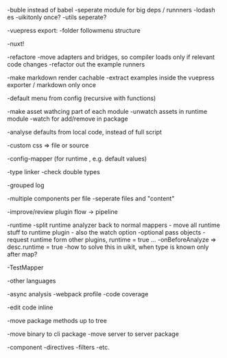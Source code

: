 -buble instead of babel
-seperate module for big deps / runnners
-lodash es
-uikitonly once?
-utils seperate?

-vuepress export:
    -folder followmenu structure

-nuxt!

-refactore
    -move adapters and bridges, so compiler loads only if relevant code changes
    -refactor out the example runners

-make markdown render cachable
-extract examples inside the vuepress exporter / markdown only once

-default menu from config (recursive with functions)

-make asset wathcing part of each module
    -unwatch assets in runtime module
    -watch for add/remove in package


-analyse defaults from local code, instead of full script

-custom css => file or source

-config-mapper (for runtime , e.g. default values)

-type linker
    -check double types

-grouped log

-multiple components per file
    -seperate files and "content"

-improve/review plugin flow -> pipeline

-runtime
    -split runtime analyzer back to normal mappers
    - move all runtime stuff to runtime plugin
    - also the watch option
    -optional pass objects
    -request runtime form other plugins, runtime = true ...
    -onBeforeAnalyze => desc.runtime = true
        -how to solve this in uikit, when type is known only after map?

-TestMapper

-other languages

-async analysis
    -webpack profile
    -code coverage

-edit code inline

-move package methods up to tree

-move binary to cli package
-move server to server package

-component
    -directives
    -filters
    -etc.
